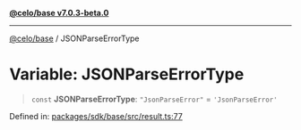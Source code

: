 [**@celo/base v7.0.3-beta.0**](../README.md)

***

[@celo/base](../README.md) / JSONParseErrorType

# Variable: JSONParseErrorType

> `const` **JSONParseErrorType**: `"JsonParseError"` = `'JsonParseError'`

Defined in: [packages/sdk/base/src/result.ts:77](https://github.com/celo-org/developer-tooling/blob/master/packages/sdk/base/src/result.ts#L77)
